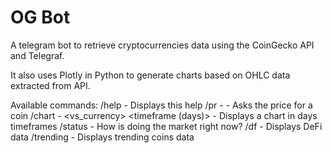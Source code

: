 # OG Bot

A telegram bot to retrieve cryptocurrencies data using the CoinGecko API and Telegraf. 

It also uses Plotly in Python to generate charts based on OHLC data extracted from API.


Available commands:
/help - Displays this help
/pr - <coin> - Asks the price for a coin
/chart - <coin> <vs_currency> <timeframe (days)> - Displays a chart in days timeframes 
/status - How is doing the market right now?
/df - Displays DeFi data
/trending - Displays trending coins data